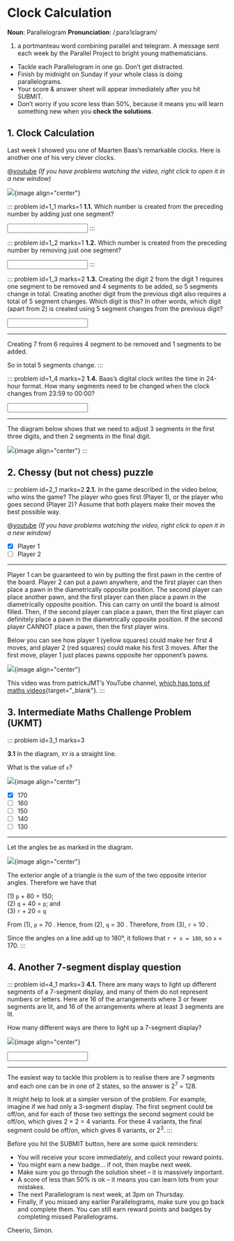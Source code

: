 # Clock Calculation

<div class="dictionary">

__Noun__: Parallelogram
__Pronunciation__: /ˌparəˈlɛləɡram/

1. a portmanteau word combining parallel and telegram. A message sent each
week by the Parallel Project to bright young mathematicians.

</div>

*	Tackle each Parallelogram in one go. Don’t get distracted.
*	Finish by midnight on Sunday if your whole class is doing parallelograms.
*	Your score & answer sheet will appear immediately after you hit SUBMIT.
*	Don’t worry if you score less than 50%, because it means you will learn something new when you __check the solutions__.


## 1. Clock Calculation

Last week I showed you one of Maarten Baas’s remarkable clocks. Here is another one of his very clever clocks.

@[youtube](TdkK3MTjfLY?start=21&end=93&rel=0) _(If you have problems watching the video, right click to open it in a new window)_

![](/resources/9-10-clock-calculation/1-clock.png){image align="center"}

::: problem id=1_1 marks=1
__1.1.__ Which number is created from the preceding number by adding just one segment?

<input type="number" solution="6"/>
:::

::: problem id=1_2 marks=1
__1.2.__ Which number is created from the preceding number by removing just one segment?

<input type="number" solution="9"/>
:::

::: problem id=1_3 marks=2
__1.3.__ Creating the digit 2 from the digit 1 requires one segment to be removed and 4 segments to be added, so 5 segments change in total. Creating another digit from the previous digit also requires a total of 5 segment changes. Which digit is this? In other words, which digit (apart from 2) is created using 5 segment changes from the previous digit?

<input type="number" solution="7"/>

---

Creating 7 from 6 requires 4 segment to be removed and 1 segments to be added.  

So in total 5 segments change.
:::

::: problem id=1_4 marks=2
__1.4.__ Baas’s digital clock writes the time in 24-hour format. How many segments need to be changed when the clock changes from 23:59 to 00:00?

<input type="number" solution="11"/>

---

The diagram below shows that we need to adjust 3 segments in the first three digits, and then 2 segments in the final digit.

![](/resources/9-10-clock-calculation/1-clock-answer.png){image align="center"}
:::


## 2. Chessy (but not chess) puzzle

::: problem id=2_1 marks=2
__2.1.__ In the game described in the video below, who wins the game? The player who goes first (Player 1), or the player who goes second (Player 2)? Assume that both players make their moves the best possible way.

@[youtube](rVF_08ItvOU?rel=0) _(If you have problems watching the video, right click to open it in a new window)_

* [x] Player 1
* [ ] Player 2

---

Player 1 can be guaranteed to win by putting the first pawn in the centre of the board. Player 2 can put a pawn anywhere, and the first player can then place a pawn in the diametrically opposite position. The second player can place another pawn, and the first player can then place a pawn in the diametrically opposite position. This can carry on until the board is almost filled. Then, if the second player can place a pawn, then the first player can definitely place a pawn in the diametrically opposite position. If the second player CANNOT place a pawn, then the first player wins.  

Below you can see how player 1 (yellow squares) could make her first 4 moves, and player 2 (red squares) could make his first 3 moves. After the first move, player 1 just places pawns opposite her opponent’s pawns.  

![](/resources/9-10-clock-calculation/2-chess-solution.jpg){image align="center"}

This video was from patrickJMT’s YouTube channel, [which has tons of maths videos](https://www.youtube.com/channel/UCFe6jenM1Bc54qtBsIJGRZQ){target="_blank"}.
:::


## 3.	Intermediate Maths Challenge Problem (UKMT)
<!--- (2011) Q9 --->

::: problem id=3_1 marks=3

__3.1__ In the diagram, `XY` is a straight line.

What is the value of `x`?

![](/resources/9-10-clock-calculation/3-triangle.jpg){image align="center"}

* [x] 170
* [ ] 160
* [ ] 150
* [ ] 140
* [ ] 130

---

Let the angles be as marked in the diagram.

![](/resources/9-10-clock-calculation/3-triangle-answer.jpg){image align="center"}

The exterior angle of a triangle is the sum of the two opposite interior angles. Therefore we have that

(1) `p` + 80 = 150;  
(2) `q` + 40 = `p`; and  
(3) `r` + 20 = `q`

From (1), `p` = 70 . Hence, from (2), `q` = 30 . Therefore, from (3), `r` = 10 .  

Since the angles on a line add up to 180°, it follows that `r + x = 180`, so `x` = 170.
:::


## 4.	Another 7-segment display question

::: problem id=4_1 marks=3
__4.1.__ There are many ways to light up different segments of a 7-segment display, and many of them do not represent numbers or letters. Here are 16 of the arrangements where 3 or fewer segments are lit, and 16 of the arrangements where at least 3 segments are lit.

How many different ways are there to light up a 7-segment display?

![](/resources/9-10-clock-calculation/4-clock.png){image align="center"}

<input type="number" solution="128"/>

---

The easiest way to tackle this problem is to realise there are 7 segments and each one can be in one of 2 states, so the answer is 2<sup>7</sup> = 128.  

It might help to look at a simpler version of the problem. For example, imagine if we had only a 3-segment display. The first segment could be off/on, and for each of those two settings the second segment could be off/on, which gives 2 × 2 = 4 variants. For these 4 variants, the final segment could be off/on, which gives 8 variants, or 2<sup>3</sup>.
:::


Before you hit the SUBMIT button, here are some quick reminders:

*	You will receive your score immediately, and collect your reward points.
*	You might earn a new badge... if not, then maybe next week.
*	Make sure you go through the solution sheet – it is massively important.
*	A score of less than 50% is ok – it means you can learn lots from your mistakes.
*	The next Parallelogram is next week, at 3pm on Thursday.
*	Finally, if you missed any earlier Parallelograms, make sure you go back and complete them. You can still earn reward points and badges by completing missed Parallelograms.

Cheerio,
Simon.

